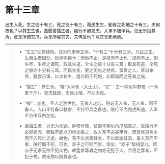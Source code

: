 # 第十三章

出生入死。生之徒十有三，死之徒十有三，而民生生，動皆之死地之十有三。夫何故也？以其生生也。蓋聞善攝生者，陵行不避兕虎，入軍不被甲兵。兕无所投其角，虎无所措其爪，兵无所容其刃，夫何故也？以其无死地焉。

---

> + “生生”动宾结构，过分的奉养生命。“十有三”十分有三分。凡民之生，生而生者固动，动尽则损也；而动不止，是损而不止也；损而不止，则生尽，生尽之谓死。取其生道，全生之极十分有三耳；取其死道，全死之极亦十分有三耳。而民生生，更之无生之地焉。富贵之人，厚自奉养，服食乐饵，以求长生，适自蹈于死地。此即动而之死者之端。
>
> + “攝生”：养生也。“陵”大阜也（大土山）。“兕”：古一种似牛野兽（一角重千斤）。兕虎猛兽，当处山陵，不处大陆。
>
> + “被”：加也。圣人之游世也，无害人之心，则必无人害，无人害，则不备人。入山不恃备以救害，不恃甲兵之备也。陵行不为兕虎所遇，入军不为甲兵所加也。
>
> + 善攝生者，以无为无欲，静修体魄，猛兽不能以角爪加害之，故陵行不必避兕虎，强敌不能以刀枪加害之，故入军不必被甲兵。因其修道务本而不入死亡之途。故物，苟不以求离其本，不以欲渝其真，虽入军而不害，陵行而不犯，可也。赤子之可则而贵，信矣。“赤子”皆指婴儿，因赤子无求无欲不犯众物，故猛兽毒蟲之物亦无犯于人。含德之厚者，不犯于物，故无物以损其全也。
